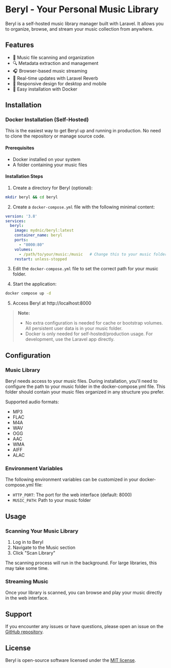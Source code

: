 # Beryl - Your Personal Music Library

Beryl is a self-hosted music library manager built with Laravel. It allows you to organize, browse, and stream your music collection from anywhere.

## Features

- 🎵 Music file scanning and organization
- 🔍 Metadata extraction and management
- 🎧 Browser-based music streaming
- 🔄 Real-time updates with Laravel Reverb
- 📱 Responsive design for desktop and mobile
- 🐳 Easy installation with Docker

## Installation

### Docker Installation (Self-Hosted)

This is the easiest way to get Beryl up and running in production. No need to clone the repository or manage source code.

#### Prerequisites
- Docker installed on your system
- A folder containing your music files

#### Installation Steps

1. Create a directory for Beryl (optional):

```bash
mkdir beryl && cd beryl
```

2. Create a `docker-compose.yml` file with the following minimal content:

```yaml
version: '3.8'
services:
  beryl:
    image: mydnic/beryl:latest
    container_name: beryl
    ports:
      - "8000:80"
    volumes:
      - /path/to/your/music:/music   # Change this to your music folder
    restart: unless-stopped
```

3. Edit the `docker-compose.yml` file to set the correct path for your music folder.

4. Start the application:

```bash
docker compose up -d
```

5. Access Beryl at http://localhost:8000

> **Note:**
> - No extra configuration is needed for cache or bootstrap volumes. All persistent user data is in your music folder.
> - Docker is only needed for self-hosted/production usage. For development, use the Laravel app directly.

## Configuration

### Music Library

Beryl needs access to your music files. During installation, you'll need to configure the path to your music folder in the docker-compose.yml file. This folder should contain your music files organized in any structure you prefer.

Supported audio formats:
- MP3
- FLAC
- M4A
- WAV
- OGG
- AAC
- WMA
- AIFF
- ALAC

### Environment Variables

The following environment variables can be customized in your docker-compose.yml file:

- `HTTP_PORT`: The port for the web interface (default: 8000)
- `MUSIC_PATH`: Path to your music folder

## Usage

### Scanning Your Music Library

1. Log in to Beryl
2. Navigate to the Music section
3. Click "Scan Library"

The scanning process will run in the background. For large libraries, this may take some time.

### Streaming Music

Once your library is scanned, you can browse and play your music directly in the web interface.

## Support

If you encounter any issues or have questions, please open an issue on the [GitHub repository](https://github.com/mydnic/beryl/issues).

## License

Beryl is open-source software licensed under the [MIT license](LICENSE).
